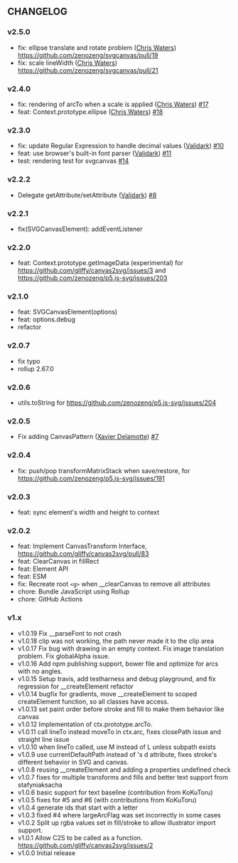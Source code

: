 ## CHANGELOG

### v2.5.0

- fix: ellipse translate and rotate problem ([Chris Waters](https://github.com/k1w1)) https://github.com/zenozeng/svgcanvas/pull/19
- fix: scale lineWidth ([Chris Waters](https://github.com/k1w1)) https://github.com/zenozeng/svgcanvas/pull/21

### v2.4.0

- fix: rendering of arcTo when a scale is applied ([Chris Waters](https://github.com/k1w1)) [#17](https://github.com/zenozeng/svgcanvas/pull/17)
- feat: Context.prototype.ellipse  ([Chris Waters](https://github.com/k1w1)) [#18](https://github.com/zenozeng/svgcanvas/pull/18)

### v2.3.0

- fix: update Regular Expression to handle decimal values
  ([Validark](https://github.com/Validark))
  [#10](https://github.com/zenozeng/svgcanvas/pull/10)
- feat: use browser's built-in font parser
  ([Validark](https://github.com/Validark))
  [#11](https://github.com/zenozeng/svgcanvas/pull/11)
- test: rendering test for svgcanvas
  [#14](https://github.com/zenozeng/svgcanvas/pull/14)

### v2.2.2

- Delegate getAttribute/setAttribute ([Validark](https://github.com/Validark))
  [#8](https://github.com/zenozeng/svgcanvas/pull/8)

### v2.2.1

- fix(SVGCanvasElement): addEventListener

### v2.2.0

- feat: Context.prototype.getImageData (experimental) for
  https://github.com/gliffy/canvas2svg/issues/3 and
  https://github.com/zenozeng/p5.js-svg/issues/203

### v2.1.0

- feat: SVGCanvasElement(options)
- feat: options.debug
- refactor

### v2.0.7

- fix typo
- rollup 2.67.0

### v2.0.6

- utils.toString for https://github.com/zenozeng/p5.js-svg/issues/204

### v2.0.5

- Fix adding CanvasPattern ([Xavier Delamotte](https://github.com/x4d3))
  [#7](https://github.com/zenozeng/svgcanvas/pull/7)

### v2.0.4

- fix: push/pop transformMatrixStack when save/restore, for
  https://github.com/zenozeng/p5.js-svg/issues/191

### v2.0.3

- feat: sync element's width and height to context

### v2.0.2

- feat: Implement CanvasTransform Interface,
  https://github.com/gliffy/canvas2svg/pull/83
- feat: ClearCanvas in fillRect
- feat: Element API
- feat: ESM
- fix: Recreate root `<g>` when __clearCanvas to remove all attributes
- chore: Bundle JavaScript using Rollup
- chore: GitHub Actions

### v1.x

- v1.0.19 Fix __parseFont to not crash
- v1.0.18 clip was not working, the path never made it to the clip area
- v1.0.17 Fix bug with drawing in an empty context. Fix image translation
  problem. Fix globalAlpha issue.
- v1.0.16 Add npm publishing support, bower file and optimize for arcs with no
  angles.
- v1.0.15 Setup travis, add testharness and debug playground, and fix regression
  for __createElement refactor
- v1.0.14 bugfix for gradients, move __createElement to scoped createElement
  function, so all classes have access.
- v1.0.13 set paint order before stroke and fill to make them behavior like
  canvas
- v1.0.12 Implementation of ctx.prototype.arcTo.
- v1.0.11 call lineTo instead moveTo in ctx.arc, fixes closePath issue and
  straight line issue
- v1.0.10 when lineTo called, use M instead of L unless subpath exists
- v1.0.9 use currentDefaultPath instead of <path>'s d attribute, fixes stroke's
  different behavior in SVG and canvas.
- v1.0.8 reusing __createElement and adding a properties undefined check
- v1.0.7 fixes for multiple transforms and fills and better text support from
  stafyniaksacha
- v1.0.6 basic support for text baseline (contribution from KoKuToru)
- v1.0.5 fixes for #5 and #6 (with contributions from KoKuToru)
- v1.0.4 generate ids that start with a letter
- v1.0.3 fixed #4 where largeArcFlag was set incorrectly in some cases
- v1.0.2 Split up rgba values set in fill/stroke to allow illustrator import
  support.
- v1.0.1 Allow C2S to be called as a function.
  https://github.com/gliffy/canvas2svg/issues/2
- v1.0.0 Initial release
